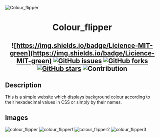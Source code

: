 ![Colour_flipper](https://socialify.git.ci/VipulRaj-123/Colour_flipper/image?description=1&font=Raleway&forks=1&issues=1&language=1&owner=1&pattern=Floating%20Cogs&pulls=1&stargazers=1&theme=Dark)


<h1 align="center"> Colour_flipper <br/></h1> 
<!-- ALL-CONTRIBUTORS-BADGE:START - Do not remove or modify this section -->
<!-- ALL-CONTRIBUTORS-BADGE:END -->
 
<h2 align="center">

![https://img.shields.io/badge/Licience-MIT-green](https://img.shields.io/badge/Licience-MIT-green)
[![GitHub issues](https://img.shields.io/github/issues/VipulRaj-123/Colour_flipper?style=plastic)](https://github.com/VipulRaj-123/Colour_flipper/issues)
[![GitHub forks](https://img.shields.io/github/forks/VipulRaj-123/Colour_flipper)](https://github.com/VipulRaj-123/Colour_flipper/network)
[![GitHub stars](https://img.shields.io/github/stars/VipulRaj-123/Colour_flipper?style=plastic)](https://github.com/VipulRaj-123/Colour_flipper/stargazers)
![Contribution](https://img.shields.io/badge/Contribution-Welcome-brightgreen)

</h2>

## Description
This is a simple website which displays background colour according to their hexadecimal values in CSS or simply by their names.

## Images
![colour_flipper](https://user-images.githubusercontent.com/57625616/127170370-939b9ca4-088b-4687-a8db-2185df71c2cf.jpeg)
![colour_flipper1](https://user-images.githubusercontent.com/57625616/127171775-ca43302d-22bb-4d97-a17b-48e294236e79.jpeg)
![colour_flipper2](https://user-images.githubusercontent.com/57625616/127171806-217217e8-3320-49c7-afba-d75b92cde1cd.jpeg)
![colour_flipper3](https://user-images.githubusercontent.com/57625616/127171829-78748777-4ed1-4ae8-a018-3cd5a860ecb5.jpeg)

